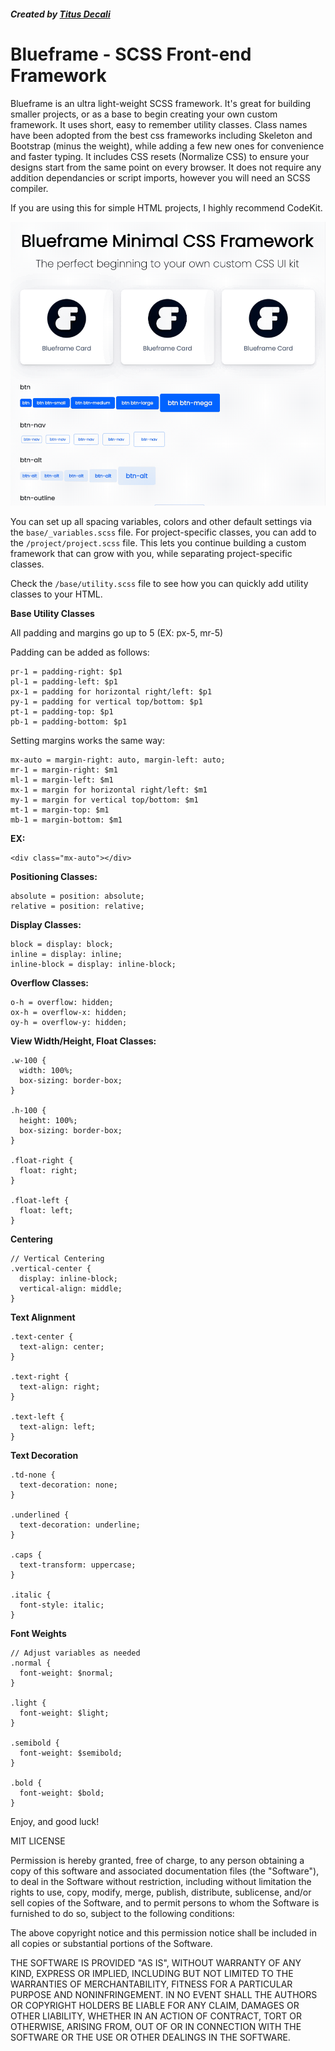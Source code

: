 ##### Created by [Titus Decali](https://www.TitusDecali.com)

# Blueframe - SCSS Front-end Framework

Blueframe is an ultra light-weight SCSS framework. It's great for building smaller projects, or as a base to begin creating your own custom framework. It uses short, easy to remember utility classes. Class names have been adopted from the best css frameworks including Skeleton and Bootstrap (minus the weight), while adding a few new ones for convenience and faster typing. It includes CSS resets (Normalize CSS) to ensure your designs start from the same point on every browser. It does not require any addition dependancies or script imports, however you will need an SCSS compiler.

If you are using this for simple HTML projects, I highly recommend CodeKit.

![](Blueframe.gif)

You can set up all spacing variables, colors and other default settings via the `base/_variables.scss` file. For project-specific classes, you can add to the `/project/project.scss` file. This lets you continue building a custom framework that can grow with you, while separating project-specific classes.

Check the `/base/utility.scss` file to see how you can quickly add utility classes to your HTML.

**Base Utility Classes**

All padding and margins go up to 5 (EX: px-5, mr-5)

Padding can be added as follows:

```
pr-1 = padding-right: $p1
pl-1 = padding-left: $p1
px-1 = padding for horizontal right/left: $p1
py-1 = padding for vertical top/bottom: $p1
pt-1 = padding-top: $p1
pb-1 = padding-bottom: $p1
```

Setting margins works the same way:

```
mx-auto = margin-right: auto, margin-left: auto;
mr-1 = margin-right: $m1
ml-1 = margin-left: $m1
mx-1 = margin for horizontal right/left: $m1
my-1 = margin for vertical top/bottom: $m1
mt-1 = margin-top: $m1
mb-1 = margin-bottom: $m1
```

**EX:**

```
<div class="mx-auto"></div>
```

**Positioning Classes:**

```
absolute = position: absolute;
relative = position: relative;
```

**Display Classes:**

```
block = display: block;
inline = display: inline;
inline-block = display: inline-block;
```

**Overflow Classes:**

```
o-h = overflow: hidden;
ox-h = overflow-x: hidden;
oy-h = overflow-y: hidden;
```

**View Width/Height, Float Classes:**

```
.w-100 {
  width: 100%;
  box-sizing: border-box;
}

.h-100 {
  height: 100%;
  box-sizing: border-box;
}

.float-right {
  float: right;
}

.float-left {
  float: left;
}
```

**Centering**

```
// Vertical Centering
.vertical-center {
  display: inline-block;
  vertical-align: middle;
}
```

**Text Alignment**

```
.text-center {
  text-align: center;
}

.text-right {
  text-align: right;
}

.text-left {
  text-align: left;
}
```

**Text Decoration**

```
.td-none {
  text-decoration: none;
}

.underlined {
  text-decoration: underline;
}

.caps {
  text-transform: uppercase;
}

.italic {
  font-style: italic;
}
```

**Font Weights**

```
// Adjust variables as needed
.normal {
  font-weight: $normal;
}

.light {
  font-weight: $light;
}

.semibold {
  font-weight: $semibold;
}

.bold {
  font-weight: $bold;
}
```


Enjoy, and good luck!

MIT LICENSE

Permission is hereby granted, free of charge, to any person obtaining a copy
of this software and associated documentation files (the "Software"), to deal
in the Software without restriction, including without limitation the rights
to use, copy, modify, merge, publish, distribute, sublicense, and/or sell
copies of the Software, and to permit persons to whom the Software is
furnished to do so, subject to the following conditions:

The above copyright notice and this permission notice shall be included in all
copies or substantial portions of the Software.

THE SOFTWARE IS PROVIDED "AS IS", WITHOUT WARRANTY OF ANY KIND, EXPRESS OR
IMPLIED, INCLUDING BUT NOT LIMITED TO THE WARRANTIES OF MERCHANTABILITY,
FITNESS FOR A PARTICULAR PURPOSE AND NONINFRINGEMENT. IN NO EVENT SHALL THE
AUTHORS OR COPYRIGHT HOLDERS BE LIABLE FOR ANY CLAIM, DAMAGES OR OTHER
LIABILITY, WHETHER IN AN ACTION OF CONTRACT, TORT OR OTHERWISE, ARISING FROM,
OUT OF OR IN CONNECTION WITH THE SOFTWARE OR THE USE OR OTHER DEALINGS IN THE
SOFTWARE.
